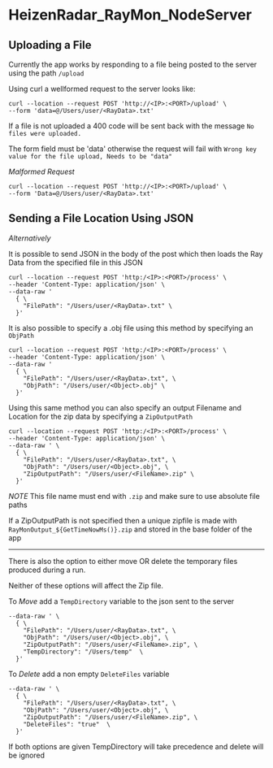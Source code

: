 # HeizenRadar_RayMon_NodeServer

## Uploading a File

Currently the app works by responding to a file being posted to the server using the path `/upload`

Using curl a wellformed request to the server looks like:

```
curl --location --request POST 'http://<IP>:<PORT>/upload' \
--form 'data=@/Users/user/<RayData>.txt'
```

If a file is not uploaded a 400 code will be sent back with the message 
`No files were uploaded.`

The form field must be 'data' otherwise the request will fail with
`Wrong key value for the file upload, Needs to be "data"`

_Malformed Request_
```
curl --location --request POST 'http://<IP>:<PORT>/upload' \
--form 'Data=@/Users/user/<RayData>.txt'
```

## Sending a File Location Using JSON

*Alternatively*

It is possible to send JSON in the body of the post which then loads the Ray Data from the specified file in this JSON

```
curl --location --request POST 'http:/<IP>:<PORT>/process' \
--header 'Content-Type: application/json' \
--data-raw '
  { \
    "FilePath": "/Users/user/<RayData>.txt" \
  }'
```

It is also possible to specify a .obj file using this method by specifying an `ObjPath`
```
curl --location --request POST 'http:/<IP>:<PORT>/process' \
--header 'Content-Type: application/json' \
--data-raw '
  { \
    "FilePath": "/Users/user/<RayData>.txt", \
    "ObjPath": "/Users/user/<Object>.obj" \
  }'
```

Using this same method you can also specify an output Filename and Location
for the zip data by specifying a `ZipOutputPath`
```
curl --location --request POST 'http:/<IP>:<PORT>/process' \
--header 'Content-Type: application/json' \
--data-raw ' \
  { \
    "FilePath": "/Users/user/<RayData>.txt", \
    "ObjPath": "/Users/user/<Object>.obj", \
    "ZipOutputPath": "/Users/user/<FileName>.zip" \
  }'
```

*NOTE* This file name must end with `.zip` and make sure to use absolute file paths

If a ZipOutputPath is not specified then a unique zipfile is made with `RayMonOutput_${GetTimeNowMs()}.zip`
and stored in the base folder of the app

---

There is also the option to either move OR delete the temporary files produced during a run.

Neither of these options will affect the Zip file.

To *Move* add a `TempDirectory` variable to the json sent to the server
```
--data-raw ' \
  { \
    "FilePath": "/Users/user/<RayData>.txt", \
    "ObjPath": "/Users/user/<Object>.obj", \
    "ZipOutputPath": "/Users/user/<FileName>.zip", \
    "TempDirectory": "/Users/temp"  \
  }'
```

To *Delete* add a non empty `DeleteFiles` variable
```
--data-raw ' \
  { \
    "FilePath": "/Users/user/<RayData>.txt", \
    "ObjPath": "/Users/user/<Object>.obj", \
    "ZipOutputPath": "/Users/user/<FileName>.zip", \
    "DeleteFiles": "true"  \
  }'
```

If both options are given TempDirectory will take precedence and delete will be ignored